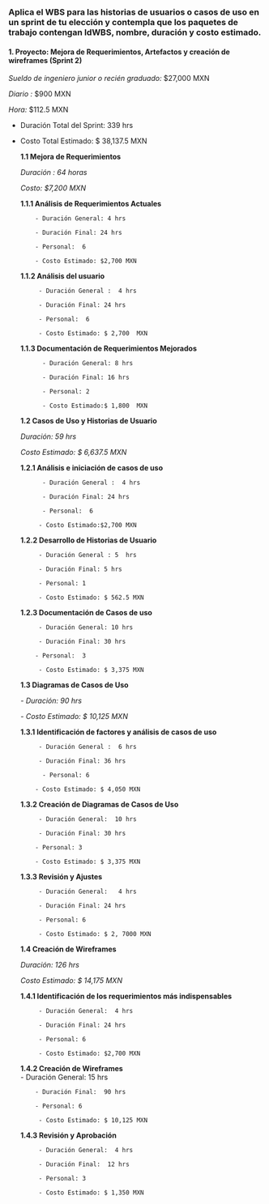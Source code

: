 ### Aplica el WBS para las historias de usuarios o casos de uso en un sprint de tu elección y contempla que los paquetes de trabajo contengan IdWBS, nombre, duración y costo estimado. 
  
   #### 1. Proyecto: Mejora de Requerimientos, Artefactos y creación de wireframes (Sprint 2) 
   
*Sueldo de ingeniero junior o recién graduado:* $27,000 MXN 

*Diario :* $900 MXN

*Hora:* $112.5 MXN 

 - Duración Total del Sprint:  339 hrs
     
- Costo Total Estimado:  $ 38,137.5 MXN
  
  **1.1 Mejora de Requerimientos**
  
  *Duración :  64 horas*
  
  *Costo: $7,200 MXN*

  **1.1.1 Análisis de Requerimientos Actuales**

          - Duración General: 4 hrs

          - Duración Final: 24 hrs

          - Personal:  6

          - Costo Estimado: $2,700 MXN
      
  **1.1.2 Análisis del usuario**
  
           - Duración General :  4 hrs

           - Duración Final: 24 hrs 

           - Personal:  6        

           - Costo Estimado: $ 2,700  MXN
  
  **1.1.3 Documentación de Requerimientos Mejorados**
  
            - Duración General: 8 hrs

            - Duración Final: 16 hrs
           
            - Personal: 2

            - Costo Estimado:$ 1,800  MXN
           
   **1.2 Casos de Uso y Historias de Usuario**
  
  *Duración:  59 hrs*
  
  *Costo Estimado: $ 6,637.5 MXN*
  
  **1.2.1 Análisis e iniciación de casos de uso**
  
            - Duración General :  4 hrs

            - Duración Final: 24 hrs

            - Personal:  6
  
           - Costo Estimado:$2,700 MXN
  
  **1.2.2 Desarrollo de Historias de Usuario**
  
           - Duración General : 5  hrs
    
           - Duración Final: 5 hrs
  
           - Personal: 1
  
           - Costo Estimado: $ 562.5 MXN
  
  **1.2.3 Documentación de Casos de uso**
  
           - Duración General: 10 hrs
   
           - Duración Final: 30 hrs
  
          - Personal:  3
  
           - Costo Estimado: $ 3,375 MXN
           
   **1.3 Diagramas de Casos de Uso**
  
   *- Duración: 90 hrs*
  
  *- Costo Estimado: $ 10,125 MXN*
  
  **1.3.1 Identificación de factores y análisis de casos de uso**
  
           - Duración General :  6 hrs

           - Duración Final: 36 hrs

            - Personal: 6 

          - Costo Estimado: $ 4,050 MXN
      
  **1.3.2 Creación de Diagramas de Casos de Uso**
  
           - Duración General:  10 hrs

           - Duración Final: 30 hrs
  
          - Personal: 3
  
          - Costo Estimado: $ 3,375 MXN
  
  **1.3.3 Revisión y Ajustes**
  
           - Duración General:   4 hrs

           - Duración Final: 24 hrs
  
           - Personal: 6
  
           - Costo Estimado: $ 2, 7000 MXN
           
   **1.4 Creación de Wireframes**
  
  *Duración: 126 hrs*
  
   *Costo Estimado: $ 14,175  MXN*
  
   **1.4.1 Identificación de los requerimientos más indispensables**
  
           - Duración General:  4 hrs
   
           - Duración Final: 24 hrs
  
           - Personal: 6
  
           - Costo Estimado: $2,700 MXN
  
   **1.4.2 Creación de Wireframes**  
           - Duración General:  15 hrs

          - Duración Final:  90 hrs
  
          - Personal: 6
  
           - Costo Estimado: $ 10,125 MXN
  
   **1.4.3 Revisión y Aprobación**
  
           - Duración General:  4 hrs

           - Duración Final:  12 hrs
  
           - Personal: 3
  
           - Costo Estimado: $ 1,350 MXN
